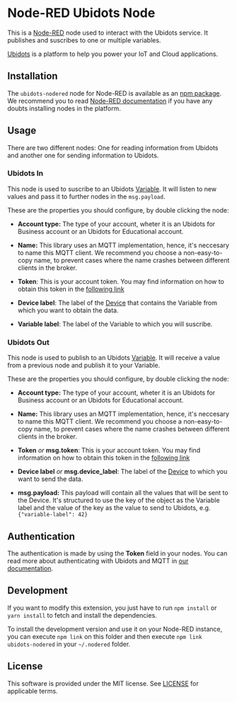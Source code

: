# Node-RED Ubidots Node

This is a [Node-RED](http://nodered.org) node used to interact with the Ubidots service. It publishes and suscribes to one or multiple variables.

[Ubidots](https://ubidots.com) is a platform to help you power your IoT and Cloud applications.

## Installation

The `ubidots-nodered` node for Node-RED is available as an [npm package](https://www.npmjs.com/package/ubidots-nodered). We recommend
you to read [Node-RED documentation](https://nodered.org/docs/getting-started/adding-nodes.html#installing-npm-packaged-nodes) if you
have any doubts installing nodes in the platform.

## Usage

There are two different nodes: One for reading information from Ubidots and another one for sending information to Ubidots.

### Ubidots In

This node is used to suscribe to an Ubidots [Variable](http://help.ubidots.com/faqs-and-troubleshooting/what-are-variables). It will
listen to new values and pass it to further nodes in the `msg.payload`.

These are the properties you should configure, by double clicking the node:

* __Account type:__ The type of your account, wheter it is an Ubidots for Business account or an Ubidots for Educational account.

* __Name:__ This library uses an MQTT implementation, hence, it's neccesary to name this MQTT client. We recommend you choose a
non-easy-to-copy name, to prevent cases where the name crashes between different clients in the broker.

* __Token__: This is your account token. You may find information on how to obtain this token in the [following link](http://help.ubidots.com/user-guides/find-your-token-from-your-ubidots-account)

* __Device label__: The label of the [Device](http://help.ubidots.com/user-guides/ubidots-basics-devices-variables-dashboards-and-alerts) that contains the Variable from which you want to obtain the data.

* __Variable label__: The label of the Variable to which you will suscribe.

### Ubidots Out

This node is used to publish to an Ubidots [Variable](http://help.ubidots.com/faqs-and-troubleshooting/what-are-variables). It will
receive a value from a previous node and publish it to your Variable.

These are the properties you should configure, by double clicking the node:

* __Account type:__ The type of your account, wheter it is an Ubidots for Business account or an Ubidots for Educational account.

* __Name:__ This library uses an MQTT implementation, hence, it's neccesary to name this MQTT client. We recommend you choose a
non-easy-to-copy name, to prevent cases where the name crashes between different clients in the broker.

* __Token__ _or_ __msg.token__: This is your account token. You may find information on how to obtain this token in the [following link](http://help.ubidots.com/user-guides/find-your-token-from-your-ubidots-account)

* __Device label__ _or_ __msg.device_label__: The label of the [Device](http://help.ubidots.com/user-guides/ubidots-basics-devices-variables-dashboards-and-alerts) to which you want to send the data.

* __msg.payload:__ This payload will contain all the values that will be sent to the Device. It's structured to use the key of the
object as the Variable label and the value of the key as the value to send to Ubidots, e.g. `{"variable-label": 42}`

## Authentication

The authentication is made by using the __Token__ field in your nodes. You can read more about authenticating with Ubidots and MQTT in [our documentation](https://ubidots.com/docs/api/mqtt.html#authentication).

## Development

If you want to modify this extension, you just have to run `npm install` or `yarn install` to fetch and install the dependencies.

To install the development version and use it on your Node-RED instance, you can execute `npm link` on this folder and then execute
`npm link ubidots-nodered` in your `~/.nodered` folder.

## License

This software is provided under the MIT license. See [LICENSE](LICENSE) for applicable terms.
